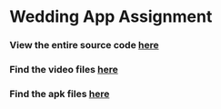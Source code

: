 # Wedding App Assignment

### View the entire source code [here](wedding_app/lib)

### Find the video files [here](Videos)

### Find the apk files [here](apk_files)
